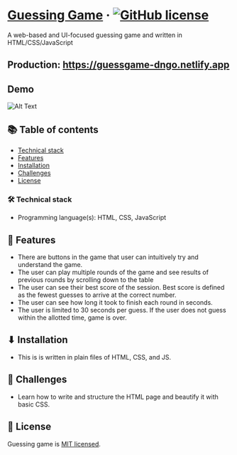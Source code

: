 # [Guessing Game](https://github.com/dungngo99/guessing-game) &middot; [![GitHub license](https://img.shields.io/badge/license-MIT-blue.svg)]()

A web-based and UI-focused guessing game and written in HTML/CSS/JavaScript<br>

## Production: https://guessgame-dngo.netlify.app

## Demo

![Alt Text](http://www.giphy.com/gifs/VGbvcxhsOtQO6lEPtU)

## 📚 Table of contents

- [Technical stack](#technical-stack)
- [Features](#features)
- [Installation](#installation)
- [Challenges](#challenges)
- [License](#license)

### 🛠 Technical stack

- Programming language(s): HTML, CSS, JavaScript

## 🚀 Features

- There are buttons in the game that user can intuitively try and understand the game.
- The user can play multiple rounds of the game and see results of previous rounds by scrolling down to the table
- The user can see their best score of the session. Best score is defined as the fewest guesses to arrive at the correct number.
- The user can see how long it took to finish each round in seconds.
- The user is limited to 30 seconds per guess. If the user does not guess within the allotted time, game is over.

## ⬇ Installation

- This is is written in plain files of HTML, CSS, and JS.

## 🧩 Challenges

- Learn how to write and structure the HTML page and beautify it with basic CSS.

## 📄 License

Guessing game is [MIT licensed](./LICENSE).
